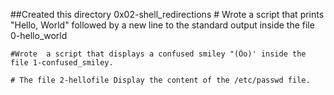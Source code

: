 ##Created this directory 0x02-shell_redirections
	# Wrote a script that prints "Hello, World" followed by a new line to the standard output 
	 inside the file 0-hello_world
	
	#Wrote  a script that displays a confused smiley "(Ôo)' inside the file 1-confused_smiley.

	# The file 2-hellofile Display the content of the /etc/passwd file.

